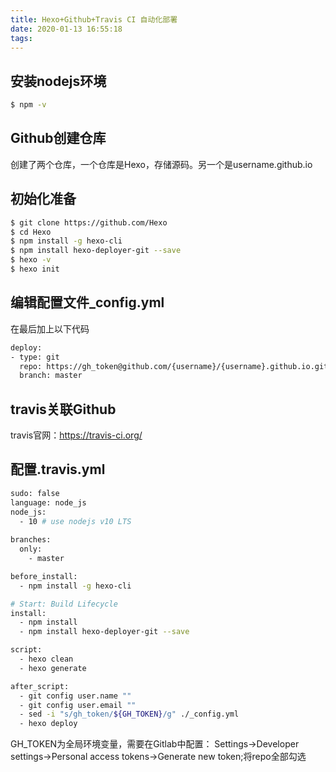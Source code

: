```yaml
---
title: Hexo+Github+Travis CI 自动化部署
date: 2020-01-13 16:55:18
tags:
---
```


## 安装nodejs环境
```bash
$ npm -v
```

## Github创建仓库
创建了两个仓库，一个仓库是Hexo，存储源码。另一个是username.github.io
## 初始化准备
```bash
$ git clone https://github.com/Hexo
$ cd Hexo
$ npm install -g hexo-cli 
$ npm install hexo-deployer-git --save
$ hexo -v
$ hexo init
```
## 编辑配置文件_config.yml
在最后加上以下代码
```bash
deploy:
- type: git
  repo: https://gh_token@github.com/{username}/{username}.github.io.git
  branch: master
```
## travis关联Github
travis官网：https://travis-ci.org/
## 配置.travis.yml
```bash
sudo: false
language: node_js
node_js:
  - 10 # use nodejs v10 LTS
    
branches:
  only:
    - master

before_install:
  - npm install -g hexo-cli

# Start: Build Lifecycle
install:
  - npm install
  - npm install hexo-deployer-git --save

script:
  - hexo clean
  - hexo generate

after_script:
  - git config user.name ""
  - git config user.email ""
  - sed -i "s/gh_token/${GH_TOKEN}/g" ./_config.yml
  - hexo deploy
```
GH_TOKEN为全局环境变量，需要在Gitlab中配置：
Settings->Developer settings->Personal access tokens->Generate new token;将repo全部勾选

